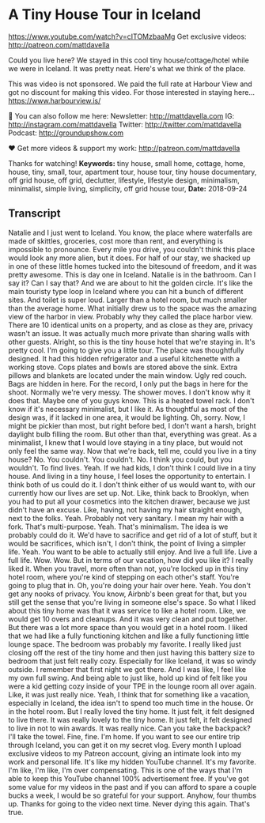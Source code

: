 # A Tiny House Tour in Iceland
https://www.youtube.com/watch?v=cITOMzbaaMg
Get exclusive videos:  http://patreon.com/mattdavella

Could you live here? We stayed in this cool tiny house/cottage/hotel while we were in Iceland. It was pretty neat. Here's what we think of the place.

This was video is not sponsored. We paid the full rate at Harbour View and got no discount for making this video. For those interested in staying here... https://www.harbourview.is/

💯 You can also follow me here:
Newsletter:  http://mattdavella.com
IG:  http://instagram.com/mattdavella
Twitter:  http://twitter.com/mattdavella
Podcast:  http://groundupshow.com

❤️ Get more videos & support my work:
http://patreon.com/mattdavella

Thanks for watching!
**Keywords:** tiny house, small home, cottage, home, house, tiny, small, tour, apartment tour, house tour, tiny house documentary, off grid house, off grid, declutter, lifestyle, lifestyle design, minimalism, minimalist, simple living, simplicity, off grid house tour, 
**Date:** 2018-09-24

## Transcript
 Natalie and I just went to Iceland. You know, the place where waterfalls are made of skittles, groceries, cost more than rent, and everything is impossible to pronounce. Every mile you drive, you couldn't think this place would look any more alien, but it does. For half of our stay, we shacked up in one of these little homes tucked into the bitesound of freedom, and it was pretty awesome. This is day one in Iceland. Natalie is in the bathroom. Can I say it? Can I say that? And we are about to hit the golden circle. It's like the main touristy type loop in Iceland where you can hit a bunch of different sites. And toilet is super loud. Larger than a hotel room, but much smaller than the average home. What initially drew us to the space was the amazing view of the harbor in view. Probably why they called the place harbor view. There are 10 identical units on a property, and as close as they are, privacy wasn't an issue. It was actually much more private than sharing walls with other guests. Alright, so this is the tiny house hotel that we're staying in. It's pretty cool. I'm going to give you a little tour. The place was thoughtfully designed. It had this hidden refrigerator and a useful kitchenette with a working stove. Cops plates and bowls are stored above the sink. Extra pillows and blankets are located under the main window. Ugly red couch. Bags are hidden in here. For the record, I only put the bags in here for the shoot. Normally we're very messy. The shower moves. I don't know why it does that. Maybe one of you guys know. This is a heated towel rack. I don't know if it's necessary minimalist, but I like it. As thoughtful as most of the design was, if it lacked in one area, it would be lighting. Oh, sorry. Now, I might be pickier than most, but right before bed, I don't want a harsh, bright daylight bulb filling the room. But other than that, everything was great. As a minimalist, I knew that I would love staying in a tiny place, but would not only feel the same way. Now that we're back, tell me, could you live in a tiny house? No. You couldn't. You couldn't. No. I think you could, but you wouldn't. To find lives. Yeah. If we had kids, I don't think I could live in a tiny house. And living in a tiny house, I feel loses the opportunity to entertain. I think both of us could do it. I don't think either of us would want to, with our currently how our lives are set up. Not. Like, think back to Brooklyn, when you had to put all your cosmetics into the kitchen drawer, because we just didn't have an excuse. Like, having, not having my hair straight enough, next to the folks. Yeah. Probably not very sanitary. I mean my hair with a fork. That's multi-purpose. Yeah. That's minimalism. The idea is we probably could do it. We'd have to sacrifice and get rid of a lot of stuff, but it would be sacrifices, which isn't, I don't think, the point of living a simpler life. Yeah. You want to be able to actually still enjoy. And live a full life. Live a full life. Wow. Wow. But in terms of our vacation, how did you like it? I really liked it. When you travel, more often than not, you're locked up in this tiny hotel room, where you're kind of stepping on each other's staff. You're going to plug that in. Oh, you're doing your hair over here. Yeah. You don't get any nooks of privacy. You know, Airbnb's been great for that, but you still get the sense that you're living in someone else's space. So what I liked about this tiny home was that it was service to like a hotel room. Like, we would get 10 overs and cleanups. And it was very clean and put together. But there was a lot more space than you would get in a hotel room. I liked that we had like a fully functioning kitchen and like a fully functioning little lounge space. The bedroom was probably my favorite. I really liked just closing off the rest of the tiny home and then just having this battery size to bedroom that just felt really cozy. Especially for like Iceland, it was so windy outside. I remember that first night we got there. And I was like, I feel like my own full swing. And being able to just like, hold up kind of felt like you were a kid getting cozy inside of your TPE in the lounge room all over again. Like, it was just really nice. Yeah, I think that for something like a vacation, especially in Iceland, the idea isn't to spend too much time in the house. Or in the hotel room. But I really loved the tiny home. It just felt, it felt designed to live there. It was really lovely to the tiny home. It just felt, it felt designed to live in not to win awards. It was really nice. Can you take the backpack? I'll take the towel. Fine, fine. I'm home. If you want to see our entire trip through Iceland, you can get it on my secret vlog. Every month I upload exclusive videos to my Patreon account, giving an intimate look into my work and personal life. It's like my hidden YouTube channel. It's my favorite. I'm like, I'm like, I'm over compensating. This is one of the ways that I'm able to keep this YouTube channel 100% advertisement free. If you've got some value for my videos in the past and if you can afford to spare a couple bucks a week, I would be so grateful for your support. Anyhow, four thumbs up. Thanks for going to the video next time. Never dying this again. That's true.
